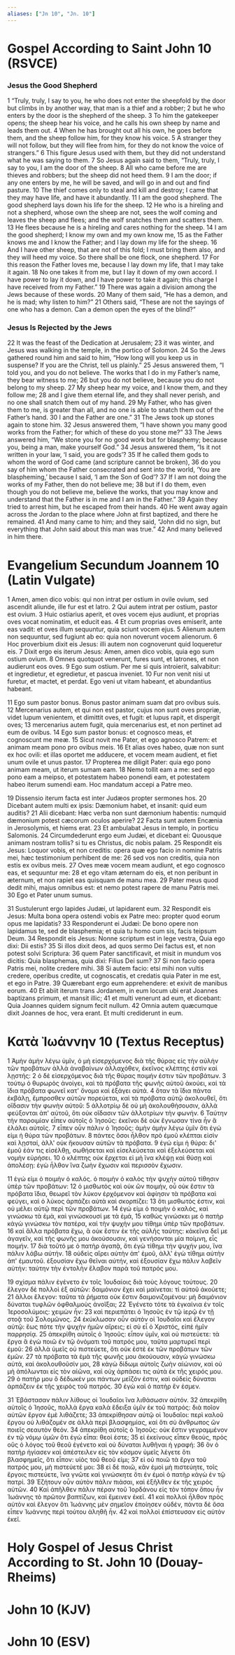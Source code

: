 ```yaml
---
aliases: ["Jn 10", "Jn. 10"]
---
```



# Gospel According to Saint John 10 (RSVCE)

### Jesus the Good Shepherd
1 “Truly, truly, I say to you, he who does not enter the sheepfold by the door but climbs in by another way, that man is a thief and a robber;
2 but he who enters by the door is the shepherd of the sheep.
3 To him the gatekeeper opens; the sheep hear his voice, and he calls his own sheep by name and leads them out.
4 When he has brought out all his own, he goes before them, and the sheep follow him, for they know his voice.
5 A stranger they will not follow, but they will flee from him, for they do not know the voice of strangers.”
6 This figure Jesus used with them, but they did not understand what he was saying to them.
7 So Jesus again said to them, “Truly, truly, I say to you, I am the door of the sheep.
8 All who came before me are thieves and robbers; but the sheep did not heed them.
9 I am the door; if any one enters by me, he will be saved, and will go in and out and find pasture.
10 The thief comes only to steal and kill and destroy; I came that they may have life, and have it abundantly.
11 I am the good shepherd. The good shepherd lays down his life for the sheep.
12 He who is a hireling and not a shepherd, whose own the sheep are not, sees the wolf coming and leaves the sheep and flees; and the wolf snatches them and scatters them.
13 He flees because he is a hireling and cares nothing for the sheep.
14 I am the good shepherd; I know my own and my own know me,
15 as the Father knows me and I know the Father; and I lay down my life for the sheep.
16 And I have other sheep, that are not of this fold; I must bring them also, and they will heed my voice. So there shall be one flock, one shepherd.
17 For this reason the Father loves me, because I lay down my life, that I may take it again.
18 No one takes it from me, but I lay it down of my own accord. I have power to lay it down, and I have power to take it again; this charge I have received from my Father.”
19 There was again a division among the Jews because of these words.
20 Many of them said, “He has a demon, and he is mad; why listen to him?”
21 Others said, “These are not the sayings of one who has a demon. Can a demon open the eyes of the blind?”
### Jesus Is Rejected by the Jews
22 It was the feast of the Dedication at Jerusalem;
23 it was winter, and Jesus was walking in the temple, in the portico of Solomon.
24 So the Jews gathered round him and said to him, “How long will you keep us in suspense? If you are the Christ, tell us plainly.”
25 Jesus answered them, “I told you, and you do not believe. The works that I do in my Father’s name, they bear witness to me;
26 but you do not believe, because you do not belong to my sheep.
27 My sheep hear my voice, and I know them, and they follow me;
28 and I give them eternal life, and they shall never perish, and no one shall snatch them out of my hand.
29 My Father, who has given them to me, is greater than all, and no one is able to snatch them out of the Father’s hand.
30 I and the Father are one.”
31 The Jews took up stones again to stone him.
32 Jesus answered them, “I have shown you many good works from the Father; for which of these do you stone me?”
33 The Jews answered him, “We stone you for no good work but for blasphemy; because you, being a man, make yourself God.”
34 Jesus answered them, “Is it not written in your law, ‘I said, you are gods’?
35 If he called them gods to whom the word of God came (and scripture cannot be broken),
36 do you say of him whom the Father consecrated and sent into the world, ‘You are blaspheming,’ because I said, ‘I am the Son of God’?
37 If I am not doing the works of my Father, then do not believe me;
38 but if I do them, even though you do not believe me, believe the works, that you may know and understand that the Father is in me and I am in the Father.”
39 Again they tried to arrest him, but he escaped from their hands.
40 He went away again across the Jordan to the place where John at first baptized, and there he remained.
41 And many came to him; and they said, “John did no sign, but everything that John said about this man was true.”
42 And many believed in him there.


# Evangelium Secundum Joannem 10 (Latin Vulgate)

1 Amen, amen dico vobis: qui non intrat per ostium in ovile ovium, sed ascendit aliunde, ille fur est et latro.
2 Qui autem intrat per ostium, pastor est ovium.
3 Huic ostiarius aperit, et oves vocem ejus audiunt, et proprias oves vocat nominatim, et educit eas.
4 Et cum proprias oves emiserit, ante eas vadit: et oves illum sequuntur, quia sciunt vocem ejus.
5 Alienum autem non sequuntur, sed fugiunt ab eo: quia non noverunt vocem alienorum.
6 Hoc proverbium dixit eis Jesus: illi autem non cognoverunt quid loqueretur eis.
7 Dixit ergo eis iterum Jesus: Amen, amen dico vobis, quia ego sum ostium ovium.
8 Omnes quotquot venerunt, fures sunt, et latrones, et non audierunt eos oves.
9 Ego sum ostium. Per me si quis introierit, salvabitur: et ingredietur, et egredietur, et pascua inveniet.
10 Fur non venit nisi ut furetur, et mactet, et perdat. Ego veni ut vitam habeant, et abundantius habeant.

11 Ego sum pastor bonus. Bonus pastor animam suam dat pro ovibus suis.
12 Mercenarius autem, et qui non est pastor, cujus non sunt oves propriæ, videt lupum venientem, et dimittit oves, et fugit: et lupus rapit, et dispergit oves;
13 mercenarius autem fugit, quia mercenarius est, et non pertinet ad eum de ovibus.
14 Ego sum pastor bonus: et cognosco meas, et cognoscunt me meæ.
15 Sicut novit me Pater, et ego agnosco Patrem: et animam meam pono pro ovibus meis.
16 Et alias oves habeo, quæ non sunt ex hoc ovili: et illas oportet me adducere, et vocem meam audient, et fiet unum ovile et unus pastor.
17 Propterea me diligit Pater: quia ego pono animam meam, ut iterum sumam eam.
18 Nemo tollit eam a me: sed ego pono eam a meipso, et potestatem habeo ponendi eam, et potestatem habeo iterum sumendi eam. Hoc mandatum accepi a Patre meo.

19 Dissensio iterum facta est inter Judæos propter sermones hos.
20 Dicebant autem multi ex ipsis: Dæmonium habet, et insanit: quid eum auditis?
21 Alii dicebant: Hæc verba non sunt dæmonium habentis: numquid dæmonium potest cæcorum oculos aperire?
22 Facta sunt autem Encænia in Jerosolymis, et hiems erat.
23 Et ambulabat Jesus in templo, in porticu Salomonis.
24 Circumdederunt ergo eum Judæi, et dicebant ei: Quousque animam nostram tollis? si tu es Christus, dic nobis palam.
25 Respondit eis Jesus: Loquor vobis, et non creditis: opera quæ ego facio in nomine Patris mei, hæc testimonium perhibent de me:
26 sed vos non creditis, quia non estis ex ovibus meis.
27 Oves meæ vocem meam audiunt, et ego cognosco eas, et sequuntur me:
28 et ego vitam æternam do eis, et non peribunt in æternum, et non rapiet eas quisquam de manu mea.
29 Pater meus quod dedit mihi, majus omnibus est: et nemo potest rapere de manu Patris mei.
30 Ego et Pater unum sumus.

31 Sustulerunt ergo lapides Judæi, ut lapidarent eum.
32 Respondit eis Jesus: Multa bona opera ostendi vobis ex Patre meo: propter quod eorum opus me lapidatis?
33 Responderunt ei Judæi: De bono opere non lapidamus te, sed de blasphemia; et quia tu homo cum sis, facis teipsum Deum.
34 Respondit eis Jesus: Nonne scriptum est in lege vestra, Quia ego dixi: Dii estis?
35 Si illos dixit deos, ad quos sermo Dei factus est, et non potest solvi Scriptura:
36 quem Pater sanctificavit, et misit in mundum vos dicitis: Quia blasphemas, quia dixi: Filius Dei sum?
37 Si non facio opera Patris mei, nolite credere mihi.
38 Si autem facio: etsi mihi non vultis credere, operibus credite, ut cognoscatis, et credatis quia Pater in me est, et ego in Patre.
39 Quærebant ergo eum apprehendere: et exivit de manibus eorum.
40 Et abiit iterum trans Jordanem, in eum locum ubi erat Joannes baptizans primum, et mansit illic;
41 et multi venerunt ad eum, et dicebant: Quia Joannes quidem signum fecit nullum.
42 Omnia autem quæcumque dixit Joannes de hoc, vera erant. Et multi crediderunt in eum.


# Κατὰ Ἰωάννην 10 (Textus Receptus)

1 Ἀμὴν ἀμὴν λέγω ὑμῖν, ὁ μὴ εἰσερχόμενος διὰ τῆς θύρας εἰς τὴν αὐλὴν τῶν προβάτων ἀλλὰ ἀναβαίνων ἀλλαχόθεν, ἐκεῖνος κλέπτης ἐστὶν καὶ λῃστής:
2 ὁ δὲ εἰσερχόμενος διὰ τῆς θύρας ποιμήν ἐστιν τῶν προβάτων.
3 τούτῳ ὁ θυρωρὸς ἀνοίγει, καὶ τὰ πρόβατα τῆς φωνῆς αὐτοῦ ἀκούει, καὶ τὰ ἴδια πρόβατα φωνεῖ κατ' ὄνομα καὶ ἐξάγει αὐτά.
4 ὅταν τὰ ἴδια πάντα ἐκβάλῃ, ἔμπροσθεν αὐτῶν πορεύεται, καὶ τὰ πρόβατα αὐτῷ ἀκολουθεῖ, ὅτι οἴδασιν τὴν φωνὴν αὐτοῦ:
5 ἀλλοτρίῳ δὲ οὐ μὴ ἀκολουθήσουσιν, ἀλλὰ φεύξονται ἀπ' αὐτοῦ, ὅτι οὐκ οἴδασιν τῶν ἀλλοτρίων τὴν φωνήν.
6 Ταύτην τὴν παροιμίαν εἶπεν αὐτοῖς ὁ Ἰησοῦς: ἐκεῖνοι δὲ οὐκ ἔγνωσαν τίνα ἦν ἃ ἐλάλει αὐτοῖς.
7 εἶπεν οὖν πάλιν ὁ Ἰησοῦς: ἀμὴν ἀμὴν λέγω ὑμῖν ὅτι ἐγώ εἰμι ἡ θύρα τῶν προβάτων.
8 πάντες ὅσοι ἦλθον πρὸ ἐμοῦ κλέπται εἰσὶν καὶ λῃσταί, ἀλλ' οὐκ ἤκουσαν αὐτῶν τὰ πρόβατα.
9 ἐγώ εἰμι ἡ θύρα: δι' ἐμοῦ ἐάν τις εἰσέλθῃ, σωθήσεται καὶ εἰσελεύσεται καὶ ἐξελεύσεται καὶ νομὴν εὑρήσει.
10 ὁ κλέπτης οὐκ ἔρχεται εἰ μὴ ἵνα κλέψῃ καὶ θύσῃ καὶ ἀπολέσῃ: ἐγὼ ἦλθον ἵνα ζωὴν ἔχωσιν καὶ περισσὸν ἔχωσιν.

11 ἐγώ εἰμι ὁ ποιμὴν ὁ καλός. ὁ ποιμὴν ὁ καλὸς τὴν ψυχὴν αὐτοῦ τίθησιν ὑπὲρ τῶν προβάτων:
12 ὁ μισθωτὸς καὶ οὐκ ὢν ποιμήν, οὗ οὐκ ἔστιν τὰ πρόβατα ἴδια, θεωρεῖ τὸν λύκον ἐρχόμενον καὶ ἀφίησιν τὰ πρόβατα καὶ φεύγει, καὶ ὁ λύκος ἁρπάζει αὐτὰ καὶ σκορπίζει:
13 ὅτι μισθωτός ἐστιν, καὶ οὐ μέλει αὐτῷ περὶ τῶν προβάτων.
14 ἐγώ εἰμι ὁ ποιμὴν ὁ καλός, καὶ γινώσκω τὰ ἐμὰ, καὶ γινώσκουσί με τὰ ἐμά,
15 καθὼς γινώσκει με ὁ πατὴρ κἀγὼ γινώσκω τὸν πατέρα, καὶ τὴν ψυχήν μου τίθημι ὑπὲρ τῶν προβάτων.
16 καὶ ἄλλα πρόβατα ἔχω, ἃ οὐκ ἔστιν ἐκ τῆς αὐλῆς ταύτης: κἀκεῖνα δεῖ με ἀγαγεῖν, καὶ τῆς φωνῆς μου ἀκούσουσιν, καὶ γενήσονται μία ποίμνη, εἷς ποιμήν.
17 διὰ τοῦτό με ὁ πατὴρ ἀγαπᾷ, ὅτι ἐγὼ τίθημι τὴν ψυχήν μου, ἵνα πάλιν λάβω αὐτήν.
18 οὐδεὶς αἴρει αὐτὴν ἀπ' ἐμοῦ, ἀλλ' ἐγὼ τίθημι αὐτὴν ἀπ' ἐμαυτοῦ. ἐξουσίαν ἔχω θεῖναι αὐτήν, καὶ ἐξουσίαν ἔχω πάλιν λαβεῖν αὐτήν: ταύτην τὴν ἐντολὴν ἔλαβον παρὰ τοῦ πατρός μου.

19 σχίσμα πάλιν ἐγένετο ἐν τοῖς Ἰουδαίοις διὰ τοὺς λόγους τούτους.
20 ἔλεγον δὲ πολλοὶ ἐξ αὐτῶν: δαιμόνιον ἔχει καὶ μαίνεται: τί αὐτοῦ ἀκούετε;
21 ἄλλοι ἔλεγον: ταῦτα τὰ ῥήματα οὐκ ἔστιν δαιμονιζομένου: μὴ δαιμόνιον δύναται τυφλῶν ὀφθαλμοὺς ἀνοῖξαι;
22 Ἐγένετο τότε τὰ ἐγκαίνια ἐν τοῖς Ἱεροσολύμοις: χειμὼν ἦν:
23 καὶ περιεπάτει ὁ Ἰησοῦς ἐν τῷ ἱερῷ ἐν τῇ στοᾷ τοῦ Σολομῶνος.
24 ἐκύκλωσαν οὖν αὐτὸν οἱ Ἰουδαῖοι καὶ ἔλεγον αὐτῷ: ἕως πότε τὴν ψυχὴν ἡμῶν αἴρεις; εἰ σὺ εἶ ὁ Χριστός, εἰπὲ ἡμῖν παρρησίᾳ.
25 ἀπεκρίθη αὐτοῖς ὁ Ἰησοῦς: εἶπον ὑμῖν, καὶ οὐ πιστεύετε: τὰ ἔργα ἃ ἐγὼ ποιῶ ἐν τῷ ὀνόματι τοῦ πατρός μου, ταῦτα μαρτυρεῖ περὶ ἐμοῦ:
26 ἀλλὰ ὑμεῖς οὐ πιστεύετε, ὅτι οὐκ ἐστὲ ἐκ τῶν προβάτων τῶν ἐμῶν.
27 τὰ πρόβατα τὰ ἐμὰ τῆς φωνῆς μου ἀκούουσιν, κἀγὼ γινώσκω αὐτά, καὶ ἀκολουθοῦσίν μοι,
28 κἀγὼ δίδωμι αὐτοῖς ζωὴν αἰώνιον, καὶ οὐ μὴ ἀπόλωνται εἰς τὸν αἰῶνα, καὶ οὐχ ἁρπάσει τις αὐτὰ ἐκ τῆς χειρός μου.
29 ὁ πατήρ μου ὃ δέδωκέν μοι πάντων μεῖζόν ἐστιν, καὶ οὐδεὶς δύναται ἁρπάζειν ἐκ τῆς χειρὸς τοῦ πατρός.
30 ἐγὼ καὶ ὁ πατὴρ ἕν ἐσμεν.

31 Ἐβάστασαν πάλιν λίθους οἱ Ἰουδαῖοι ἵνα λιθάσωσιν αὐτόν.
32 ἀπεκρίθη αὐτοῖς ὁ Ἰησοῦς, πολλὰ ἔργα καλὰ ἔδειξα ὑμῖν ἐκ τοῦ πατρός: διὰ ποῖον αὐτῶν ἔργον ἐμὲ λιθάζετε;
33 ἀπεκρίθησαν αὐτῷ οἱ Ἰουδαῖοι: περὶ καλοῦ ἔργου οὐ λιθάζομέν σε ἀλλὰ περὶ βλασφημίας, καὶ ὅτι σὺ ἄνθρωπος ὢν ποιεῖς σεαυτὸν θεόν.
34 ἀπεκρίθη αὐτοῖς ὁ Ἰησοῦς: οὐκ ἔστιν γεγραμμένον ἐν τῷ νόμῳ ὑμῶν ὅτι ἐγὼ εἶπα: θεοί ἐστε;
35 εἰ ἐκείνους εἶπεν θεοὺς, πρὸς οὓς ὁ λόγος τοῦ θεοῦ ἐγένετο καὶ οὐ δύναται λυθῆναι ἡ γραφή:
36 ὃν ὁ πατὴρ ἡγίασεν καὶ ἀπέστειλεν εἰς τὸν κόσμον ὑμεῖς λέγετε ὅτι βλασφημεῖς, ὅτι εἶπον: υἱὸς τοῦ θεοῦ εἰμι;
37 εἰ οὐ ποιῶ τὰ ἔργα τοῦ πατρός μου, μὴ πιστεύετέ μοι:
38 εἰ δὲ ποιῶ, κἂν ἐμοὶ μὴ πιστεύητε, τοῖς ἔργοις πιστεύετε, ἵνα γνῶτε καὶ γινώσκητε ὅτι ἐν ἐμοὶ ὁ πατὴρ κἀγὼ ἐν τῷ πατρί.
39 Ἐζήτουν οὖν αὐτὸν πάλιν πιάσαι, καὶ ἐξῆλθεν ἐκ τῆς χειρὸς αὐτῶν.
40 Καὶ ἀπῆλθεν πάλιν πέραν τοῦ Ἰορδάνου εἰς τὸν τόπον ὅπου ἦν Ἰωάννης τὸ πρῶτον βαπτίζων, καὶ ἔμεινεν ἐκεῖ.
41 καὶ πολλοὶ ἦλθον πρὸς αὐτὸν καὶ ἔλεγον ὅτι Ἰωάννης μὲν σημεῖον ἐποίησεν οὐδέν, πάντα δὲ ὅσα εἶπεν Ἰωάννης περὶ τούτου ἀληθῆ ἦν.
42 καὶ πολλοὶ ἐπίστευσαν εἰς αὐτὸν ἐκεῖ.


# Holy Gospel of Jesus Christ According to St. John 10 (Douay-Rheims)


# John 10 (KJV)


# John 10 (ESV)

